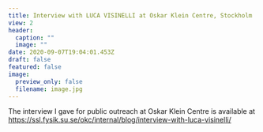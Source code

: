 ```yaml
---
title: Interview with LUCA VISINELLI at Oskar Klein Centre, Stockholm
view: 2
header:
  caption: ""
  image: ""
date: 2020-09-07T19:04:01.453Z
draft: false
featured: false
image:
  preview_only: false
  filename: image.jpg
---
```

The interview I gave for public outreach at Oskar Klein Centre is available at <https://ssl.fysik.su.se/okc/internal/blog/interview-with-luca-visinelli/>
